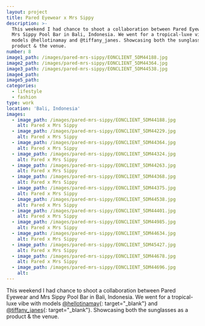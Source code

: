 ```yaml
---
layout: project
title: Pared Eyewear x Mrs Sippy
description: >-
  This weekend I had chance to shoot a collaboration between Pared Eyewear and
  Mrs Sippy Pool Bar in Bali, Indonesia. We went for a tropical-luxe vibe with
  models @hellotinamay and @tiffany_janes. Showcasing both the sunglasses as a
  product & the venue.
number: 8
image1_path: /images/pared-mrs-sippy/EONCLIENT_5DM44188.jpg
image2_path: /images/pared-mrs-sippy/EONCLIENT_5DM44364.jpg
image3_path: /images/pared-mrs-sippy/EONCLIENT_5DM44538.jpg
image4_path:
image5_path:
categories:
  - lifestyle
  - fashion
type: work
location: 'Bali, Indonesia'
images:
  - image_path: /images/pared-mrs-sippy/EONCLIENT_5DM44188.jpg
    alt: Pared x Mrs Sippy
  - image_path: /images/pared-mrs-sippy/EONCLIENT_5DM44229.jpg
    alt: Pared x Mrs Sippy
  - image_path: /images/pared-mrs-sippy/EONCLIENT_5DM44364.jpg
    alt: Pared x Mrs Sippy
  - image_path: /images/pared-mrs-sippy/EONCLIENT_5DM44324.jpg
    alt: Pared x Mrs Sippy
  - image_path: /images/pared-mrs-sippy/EONCLIENT_5DM44263.jpg
    alt: Pared x Mrs Sippy
  - image_path: /images/pared-mrs-sippy/EONCLIENT_5DM44368.jpg
    alt: Pared x Mrs Sippy
  - image_path: /images/pared-mrs-sippy/EONCLIENT_5DM44375.jpg
    alt: Pared x Mrs Sippy
  - image_path: /images/pared-mrs-sippy/EONCLIENT_5DM44538.jpg
    alt: Pared x Mrs Sippy
  - image_path: /images/pared-mrs-sippy/EONCLIENT_5DM44401.jpg
    alt: Pared x Mrs Sippy
  - image_path: /images/pared-mrs-sippy/EONCLIENT_5DM44985.jpg
    alt: Pared x Mrs Sippy
  - image_path: /images/pared-mrs-sippy/EONCLIENT_5DM44634.jpg
    alt: Pared x Mrs Sippy
  - image_path: /images/pared-mrs-sippy/EONCLIENT_5DM45427.jpg
    alt: Pared x Mrs Sippy
  - image_path: /images/pared-mrs-sippy/EONCLIENT_5DM44678.jpg
    alt: Pared x Mrs Sippy
  - image_path: /images/pared-mrs-sippy/EONCLIENT_5DM44696.jpg
    alt:
---
```


This weekend I had chance to shoot a collaboration between Pared Eyewear and Mrs Sippy Pool Bar in Bali, Indonesia. We went for a tropical-luxe vibe with models [@hellotinamay](http://www.instagram.com/hellotinamay){: target="_blank"} and [@tiffany\_janes](http://www.instagram.com/tiffany_janes){: target="_blank"}. Showcasing both the sunglasses as a product & the venue.
